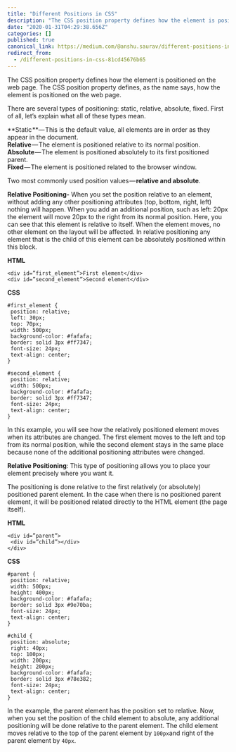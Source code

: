 ```yaml
---
title: "Different Positions in CSS"
description: "The CSS position property defines how the element is positioned on the web page. The CSS position property defines, as the name says, how…"
date: "2020-01-31T04:29:38.656Z"
categories: []
published: true
canonical_link: https://medium.com/@anshu.saurav/different-positions-in-css-81cd45676b65
redirect_from:
  - /different-positions-in-css-81cd45676b65
---
```


The CSS position property defines how the element is positioned on the web page. The CSS position property defines, as the name says, how the element is positioned on the web page.

There are several types of positioning: static, relative, absolute, fixed. First of all, let’s explain what all of these types mean.

**Static **— This is the default value, all elements are in order as they appear in the document.  
**Relative** — The element is positioned relative to its normal position.  
**Absolute** — The element is positioned absolutely to its first positioned parent.  
**Fixed** — The element is positioned related to the browser window.

Two most commonly used position values — **relative and absolute**.

**Relative Positioning-** When you set the position relative to an element, without adding any other positioning attributes (top, bottom, right, left) nothing will happen. When you add an additional position, such as left: 20px the element will move 20px to the right from its normal position. Here, you can see that this element is relative to itself. When the element moves, no other element on the layout will be affected. In relative positioning any element that is the child of this element can be absolutely positioned within this block.

**HTML**

```
<div id=”first_element”>First element</div> 
<div id=”second_element”>Second element</div>
```

**CSS**

```
#first_element { 
 position: relative; 
 left: 30px; 
 top: 70px; 
 width: 500px; 
 background-color: #fafafa; 
 border: solid 3px #ff7347; 
 font-size: 24px; 
 text-align: center; 
}

#second_element { 
 position: relative; 
 width: 500px; 
 background-color: #fafafa; 
 border: solid 3px #ff7347; 
 font-size: 24px; 
 text-align: center; 
}
```

In this example, you will see how the relatively positioned element moves when its attributes are changed. The first element moves to the left and top from its normal position, while the second element stays in the same place because none of the additional positioning attributes were changed.

**Relative Positioning**: This type of positioning allows you to place your element precisely where you want it.

The positioning is done relative to the first relatively (or absolutely) positioned parent element. In the case when there is no positioned parent element, it will be positioned related directly to the HTML element (the page itself).

**HTML**

```
<div id=”parent”>
 <div id=”child”></div>
</div>
```

**CSS**

```
#parent { 
 position: relative; 
 width: 500px; 
 height: 400px; 
 background-color: #fafafa; 
 border: solid 3px #9e70ba; 
 font-size: 24px; 
 text-align: center; 
}

#child { 
 position: absolute; 
 right: 40px; 
 top: 100px; 
 width: 200px; 
 height: 200px; 
 background-color: #fafafa; 
 border: solid 3px #78e382; 
 font-size: 24px; 
 text-align: center; 
}
```

In the example, the parent element has the position set to relative. Now, when you set the position of the child element to absolute, any additional positioning will be done relative to the parent element. The child element moves relative to the top of the parent element by `100px`and right of the parent element by `40px`.
